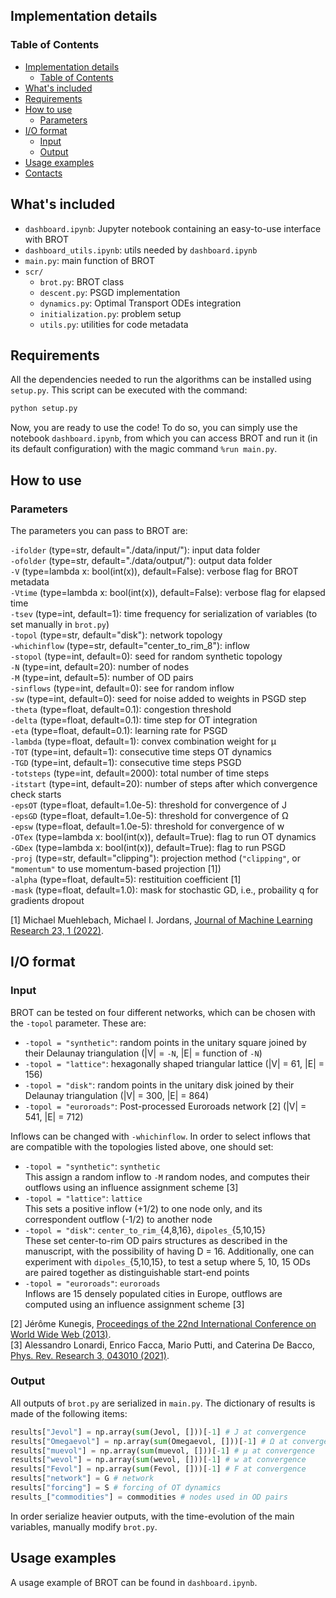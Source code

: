 
## Implementation details

### Table of Contents  

- [Implementation details](#implementation-details)
  - [Table of Contents](#table-of-contents)
- [What's included](#whats-included)
- [Requirements](#requirements)
- [How to use](#how-to-use)
  - [Parameters](#parameters)
- [I/O format](#io-format)
  - [Input](#input)
  - [Output](#output)
- [Usage examples](#usage-examples)
- [Contacts](#contacts)


## What's included

- ```dashboard.ipynb```: Jupyter notebook containing an easy-to-use interface with BROT
- ```dashboard_utils.ipynb```: utils needed by ```dashboard.ipynb```
- ```main.py```: main function of BROT
- ```scr/```
  - ```brot.py```: BROT class
  - ```descent.py```: PSGD implementation
  - ```dynamics.py```: Optimal Transport ODEs integration
  - ```initialization.py```: problem setup
  - ```utils.py```: utilities for code metadata


## Requirements

All the dependencies needed to run the algorithms can be installed using ```setup.py```.
This script can be executed with the command:

```bash
python setup.py
```

Now, you are ready to use the code! To do so, you can simply use the notebook ```dashboard.ipynb```, from which you can access BROT and run it (in its default configuration) with the magic command ```%run main.py```.<br/>

## How to use

### Parameters

The parameters you can pass to BROT are:

```-ifolder``` (type=str, default="./data/input/"): input data folder<br>
```-ofolder``` (type=str, default="./data/output/"): output data folder<br>
```-V``` (type=lambda x: bool(int(x)), default=False): verbose flag for BROT metadata<br>
```-Vtime``` (type=lambda x: bool(int(x)), default=False): verbose flag for elapsed time<br>
```-tsev``` (type=int, default=1): time frequency for serialization of variables (to set manually in ```brot.py```)<br>
```-topol``` (type=str, default="disk"): network topology<br>
```-whichinflow``` (type=str, default="center_to_rim_8"): inflow<br>
```-stopol``` (type=int, default=0): seed for random synthetic topology<br>
```-N``` (type=int, default=20): number of nodes<br>
```-M``` (type=int, default=5): number of OD pairs<br>
```-sinflows``` (type=int, default=0): see for random inflow<br>
```-sw``` (type=int, default=0): seed for noise added to weights in PSGD step<br>
```-theta``` (type=float, default=0.1): congestion threshold<br>
```-delta``` (type=float, default=0.1): time step for OT integration<br>
```-eta``` (type=float, default=0.1): learning rate for PSGD<br>
```-lambda``` (type=float, default=1): convex combination weight for μ<br>
```-TOT``` (type=int, default=1): consecutive time steps OT dynamics<br>
```-TGD``` (type=int, default=1): consecutive time steps PSGD<br>
```-totsteps``` (type=int, default=2000): total number of time steps<br>
```-itstart``` (type=int, default=20): number of steps after which convergence check starts<br>
```-epsOT``` (type=float, default=1.0e-5): threshold for convergence of J<br>
```-epsGD``` (type=float, default=1.0e-5): threshold for convergence of Ω<br>
```-epsw``` (type=float, default=1.0e-5): threshold for convergence of w<br>
```-OTex``` (type=lambda x: bool(int(x)), default=True): flag to run OT dynamics<br>
```-GDex``` (type=lambda x: bool(int(x)), default=True): flag to run PSGD<br>
```-proj``` (type=str, default="clipping"): projection method (```"clipping"```, or ```"momentum"``` to use momentum-based projection [1])<br>
```-alpha``` (type=float, default=5): restituition coefficient [1]<br>
```-mask``` (type=float, default=1.0): mask for stochastic GD, i.e., probaility q for gradients dropout

[1] Michael Muehlebach, Michael I. Jordans, <a href="https://www.jmlr.org/papers/volume23/21-0798/21-0798.pdf"> Journal of Machine Learning Research 23, 1 (2022)</a>.

## I/O format

### Input

BROT can be tested on four different networks, which can be chosen with the ```-topol``` parameter. These are:
- ```-topol = "synthetic"```: random points in the unitary square joined by their Delaunay triangulation (|V| = ```-N```, |E| = function of ```-N```)
- ```-topol = "lattice"```: hexagonally shaped triangular lattice (|V| = 61, |E| = 156)
- ```-topol = "disk"```: random points in the unitary disk joined by their Delaunay triangulation (|V| = 300, |E| = 864)
- ```-topol = "euroroads"```: Post-processed Euroroads network [2] (|V| = 541, |E| = 712)

Inflows can be changed with ```-whichinflow```. In order to select inflows that are compatible with the topologies listed above, one should set:

- ```-topol = "synthetic"```: ```synthetic```<br>This assign a random inflow to ```-M``` random nodes, and computes their outflows using an influence assignment scheme [3]
- ```-topol = "lattice"```: ```lattice```<br>This sets a positive inflow (+1/2) to one node only, and its correspondent outflow (-1/2) to another node
- ```-topol = "disk"```: ```center_to_rim_```{4,8,16}, ```dipoles_```{5,10,15}<br>These set center-to-rim OD pairs structures as described in the manuscript, with the possibility of having D = 16. Additionally, one can experiment with ```dipoles_```{5,10,15}, to test a setup where 5, 10, 15 ODs are paired together as distinguishable start-end points
- ```-topol = "euroroads"```: ```euroroads```<br>Inflows are 15 densely populated cities in Europe, outflows are computed using an influence assignment scheme [3]

[2] Jérôme Kunegis, <a href="https://dl.acm.org/doi/abs/10.1145/2487788.2488173"> Proceedings of the 22nd International Conference on World Wide Web (2013)</a>.<br>
[3] Alessandro Lonardi, Enrico Facca, Mario Putti, and Caterina De Bacco, <a href="https://journals.aps.org/prresearch/abstract/10.1103/PhysRevResearch.3.043010">Phys. Rev. Research 3, 043010 (2021)</a>.

### Output

All outputs of ```brot.py``` are serialized in ```main.py```. The dictionary of results is made of the following items:

```python
results["Jevol"] = np.array(sum(Jevol, []))[-1] # J at convergence
results["Omegaevol"] = np.array(sum(Omegaevol, []))[-1] # Ω at convergence
results["muevol"] = np.array(sum(muevol, []))[-1] # μ at convergence
results["wevol"] = np.array(sum(wevol, []))[-1] # w at convergence
results["Fevol"] = np.array(sum(Fevol, []))[-1] # F at convergence
results["network"] = G # network
results["forcing"] = S # forcing of OT dynamics
results_["commodities"] = commodities # nodes used in OD pairs
```

In order serialize heavier outputs, with the time-evolution of the main variables, manually modify ```brot.py```.

## Usage examples

A usage example of BROT can be found in ```dashboard.ipynb```.
